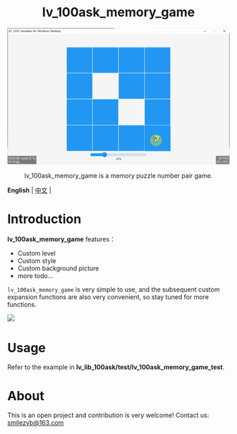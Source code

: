 <h1 align="center"> lv_100ask_memory_game</h1>

<p align="center">
<img src="./lv_100ask_memory_game_demo.gif">
</p>
<p align="center">
lv_100ask_memory_game is a memory puzzle number pair game.
</p>


**English** | [中文](./README_zh.md) |

# Introduction

**lv_100ask_memory_game** features：

- Custom level
- Custom style
- Custom background picture
- more todo...

`lv_100ask_memory_game` is very simple to use, and the subsequent custom expansion functions are also very convenient,
so stay tuned for more functions.

![](/./lv_100ask_memory_game_demo.png)

# Usage

Refer to the example in **lv_lib_100ask/test/lv_100ask_memory_game_test**.

# About

This is an open project and contribution is very welcome!
Contact us: smilezyb@163.com